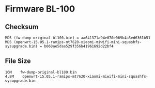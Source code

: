 # Firmware BL-100

## Checksum
```
MD5 (fw-dump-original-bl100.bin) = aa641371a94e070e069b4a3ed6361b51
MD5 (openwrt-15.05.1-ramips-mt7620-xiaomi-miwifi-mini-squashfs-sysupgrade.bin) = b060ae5daa529f356b41961692d22bf4
```

## File Size
```
16M    fw-dump-original-bl100.bin
4.8M    openwrt-15.05.1-ramips-mt7620-xiaomi-miwifi-mini-squashfs-sysupgrade.bin
```